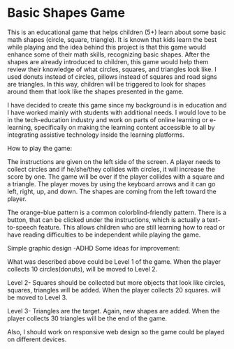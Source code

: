# Basic Shapes Game

This is an educational game that helps children (5+) learn about some basic math shapes (circle, square, triangle). It is known that kids learn the best while playing and the idea behind this project is that this game would enhance some of their math skills, recognizing basic shapes. After the shapes are already introduced to children, this game would help them review their knowledge of what circles, squares, and triangles look like. I used donuts instead of circles, pillows instead of squares and road signs are triangles. In this way, children will be triggered to look for shapes around them that look like the shapes presented in the game.  

I have decided to create this game since my background is in education and I have worked mainly with students with additional needs. I would love to be in the tech-education industry and work on parts of online learning or e-learning, specifically on making the learning content accessible to all by integrating assistive technology inside the learning platforms.  

How to play the game:

The instructions are given on the left side of the screen. A player needs to collect circles and if he/she/they collides with circles, it will increase the score by one. The game will be over if the player collides with a square and a triangle.
The player moves by using the keyboard arrows and it can go left, right, up, and down. The shapes are coming from the left toward the player. 

The orange-blue pattern is a common colorblind-friendly pattern. There is a button, that can be clicked under the instructions, which is actually a text-to-speech feature. This allows children who are still learning how to read or have reading difficulties to be independent while playing the game.  

Simple graphic design -ADHD
Some ideas for improvement:

What was described above could be Level 1 of the game. When the player collects 10 circles(donuts), will be moved to Level 2. 

Level 2- Squares should be collected but more objects that look like circles, squares, triangles will be added. When the player collects 20 squares. will be moved to Level 3.

Level 3- Triangles are the target. Again, new shapes are added. When the player collects 30 triangles will be the end of the game. 

Also, I should work on responsive web design so the game could be played on different devices. 
